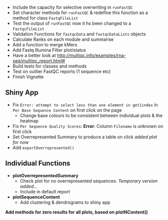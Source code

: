 - Include the capacity for selective overwriting in `runFastQC`
- Set character methods for `runFastQC` & redefine this function as a method for class `FastqFileList`
- Test the output of `runFastQC` now it hs been changed to a `FastqcFileList`
- Validation Functions for `fastqcData` and `fastqcDataLists` objects
- Calculate Ranks on each module and summarise
- Add a function to merge kMers
- Add Fastq Illumina Filter plot/status
- Have a better look at http://multiqc.info/examples/rna-seq/multiqc_report.html#
- Build tests for classes and methods
- Test on outlier FastQC reports (1 sequence etc)
- Finish Vignette

## Shiny App
 
- Fix `Error: attempt to select less than one element in get1index` in `Per Base Sequence Content` on first click on the page
    - Change base colours to be consistent between individual plots & the heatmap
- Fix `Per Sequence Quality Scores`: **Error**: Column `Filename` is unknown on first click   
- Set Overrepresented Summary to produce a table on click *added plot for now*
- Add `exportOverrepresented()`

## Individual Functions

- **plotOverrepresentedSummary**
    - Check plot for no overrepresented sequences: *Temporary version added...*    
    - Include in default report
- **plotSequenceContent**
    - Add clustering & dendrograms to shiny app
    
**Add methods for zero results for all plots, based on plotNContent()**
